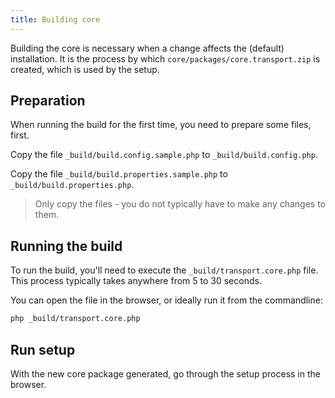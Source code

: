 ```yaml
---
title: Building core
---
```


Building the core is necessary when a change affects the (default) installation. It is the process by which `core/packages/core.transport.zip` is created, which is used by the setup.

## Preparation

When running the build for the first time, you need to prepare some files, first. 

Copy the file `_build/build.config.sample.php` to `_build/build.config.php`. 

Copy the file `_build/build.properties.sample.php` to `_build/build.properties.php`. 

> Only copy the files - you do not typically have to make any changes to them.

## Running the build

To run the build, you'll need to execute the `_build/transport.core.php` file. This process typically takes anywhere from 5 to 30 seconds. 

You can open the file in the browser, or ideally run it from the commandline:

``` bash
php _build/transport.core.php
```

## Run setup

With the new core package generated, go through the setup process in the browser. 
